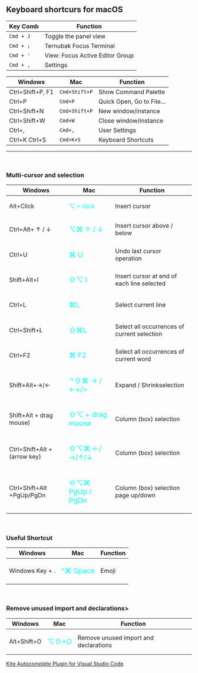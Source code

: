 ## Keyboard shortcurs for macOS
Key Comb | Function
--- | ---
```Cmd + J``` | Toggle the panel view
```Cmd + ;``` | Ternubak Focus Terminal
```Cmd + '``` | View: Focus Active Editor Group
```Cmd + ,``` | Settings

Windows | Mac | Function
--- | --- | ---
Ctrl+Shift+P, F1 | ```Cmd+Shift+P```| Show Command Palette
Ctrl+P  | ```Cmd+P``` | Quick Open, Go to File…
Ctrl+Shift+N | ```Cmd+Shift+P``` | New window/instance
Ctrl+Shift+W | ```Cmd+W``` | Close window/instance
Ctrl+, | ```Cmd+,``` | User Settings
Ctrl+K Ctrl+S | ```Cmd+K+S``` | Keyboard Shortcuts

----

<br>

### <b>Multi-cursor and selection</b>

Windows | Mac | Function
--- | --- | ---
Alt+Click | <p style="color:cyan;">⌥ + click</p> | Insert cursor
Ctrl+Alt+ ↑ / ↓ | <p style="color:cyan; font-size: 1.2em;">⌥⌘ ↑ / ↓</p> | Insert cursor above / below
Ctrl+U | <p style="color:cyan; font-size: 1.2em;">⌘ U</p> | Undo last cursor operation
Shift+Alt+I | <p style="color:cyan; font-size: 1.2em;">⇧⌥ I </p> | Insert cursor at end of each line selected
Ctrl+L | <p style="color:cyan; font-size: 1.2em;">⌘L</p> | Select current line
Ctrl+Shift+L | <p style="color:cyan; font-size: 1.2em;">⇧⌘L</p> | Select all occurrences of current selection
Ctrl+F2 | <p style="color:cyan; font-size: 1.2em;">⌘ F2</p> | Select all occurrences of current word
Shift+Alt+→/← | <p style="color:cyan; font-size: 1.2em;">⌃⇧⌘ → / ←</> | Expand / Shrinkselection
Shift+Alt + drag mouse) | <p style="color:cyan; font-size: 1.2em;">⇧⌥ + drag mouse</p> | Column (box) selection
Ctrl+Shift+Alt + (arrow key) | <p style="color:cyan; font-size: 1.2em;">⇧⌥⌘ ←/→/↑/↓</p> | Column (box) selection
Ctrl+Shift+Alt +PgUp/PgDn | <p style="color:cyan; font-size: 1.2em;">⇧⌥⌘ PgUp / PgDn</p> | Column (box) selection page up/down


<br>

### <b>Useful Shortcut</b>

Windows | Mac | Function
--- | --- | ---
Windows Key + . | <p style="color:cyan; font-size: 1.2em;">^⌘  Space | Emoji

<br>

### <b>Remove unused import and declarations</b>>

Windows | Mac | Function
--- | --- | ----
Alt+Shift+O | <p style="color:cyan; font-size: 1.2em;">⌥⇧+O</p> | Remove unused import and declarations

[Kite Autocomplete Plugin for Visual Studio Code](https://github.com/kiteco/vscode-plugin)